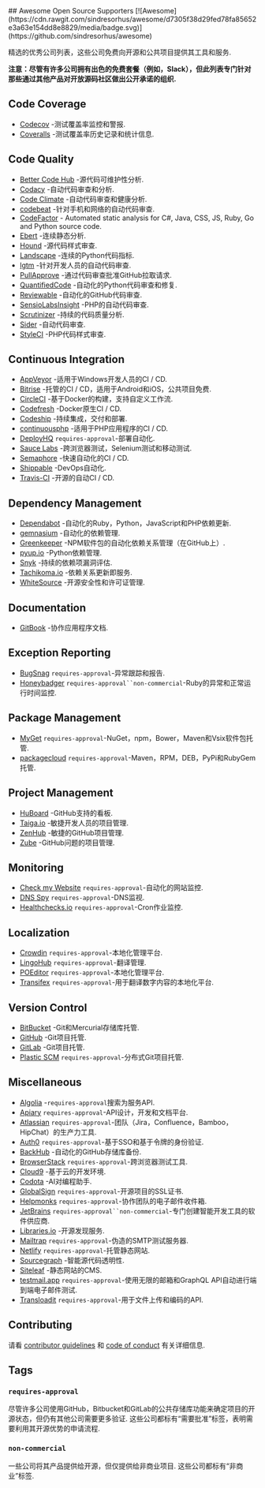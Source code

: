<div class="github-widget" data-repo="zachflower/awesome-open-source-supporters"></div>
<script async src="https://pagead2.googlesyndication.com/pagead/js/adsbygoogle.js"></script><ins class="adsbygoogle" style="display:block" data-ad-client="ca-pub-6890694312814945" data-ad-slot="5473692530" data-ad-format="auto"  data-full-width-responsive="true"></ins><script>(adsbygoogle = window.adsbygoogle || []).push({});</script>
## Awesome Open Source Supporters [![Awesome](https://cdn.rawgit.com/sindresorhus/awesome/d7305f38d29fed78fa85652e3a63e154dd8e8829/media/badge.svg)](https://github.com/sindresorhus/awesome)

精选的优秀公司列表，这些公司免费向开源和公共项目提供其工具和服务.

**注意：尽管有许多公司拥有出色的免费套餐（例如，Slack），但此列表专门针对那些通过其他产品对开放源码社区做出公开承诺的组织.**



## Code Coverage

- [Codecov](https://codecov.io/) -测试覆盖率监控和警报.
- [Coveralls](https://coveralls.io/) -测试覆盖率历史记录和统计信息.

## Code Quality

- [Better Code Hub](https://bettercodehub.com/) -源代码可维护性分析.
- [Codacy](https://www.codacy.com/) -自动代码审查和分析.
- [Code Climate](https://codeclimate.com/) -自动代码审查和健康分析.
- [codebeat](https://codebeat.co/) -针对手机和网络的自动代码审查.
- [CodeFactor](https://www.codefactor.io/) - Automated static analysis for C#, Java, CSS, JS, Ruby, Go and Python source code.
- [Ebert](https://ebertapp.io/) -连续静态分析.
- [Hound](https://houndci.com/) -源代码样式审查.
- [Landscape](https://landscape.io/) -连续的Python代码指标.
- [lgtm](https://lgtm.com/) -针对开发人员的自动代码审查.
- [PullApprove](https://about.pullapprove.com/) -通过代码审查批准GitHub拉取请求.
- [QuantifiedCode](https://www.quantifiedcode.com/) -自动化的Python代码审查和修复.
- [Reviewable](https://reviewable.io/) -自动化的GitHub代码审查.
- [SensioLabsInsight](https://insight.sensiolabs.com/) -PHP的自动代码审查.
- [Scrutinizer](https://scrutinizer-ci.com/) -持续的代码质量分析.
- [Sider](https://sider.review/) -自动代码审查.
- [StyleCI](https://styleci.io/) -PHP代码样式审查.

## Continuous Integration

- [AppVeyor](https://www.appveyor.com/) -适用于Windows开发人员的CI / CD.
- [Bitrise](https://www.bitrise.io/) -托管的CI / CD，适用于Android和iOS，公共项目免费.
- [CircleCI](https://circleci.com/) -基于Docker的构建，支持自定义工作流.
- [Codefresh](https://codefresh.io/) -Docker原生CI / CD.
- [Codeship](https://codeship.com/) -持续集成，交付和部署.
- [continuousphp](https://continuousphp.com/) -适用于PHP应用程序的CI / CD.
- [DeployHQ](https://www.deployhq.com/) `requires-approval`-部署自动化.
- [Sauce Labs](https://saucelabs.com/) -跨浏览器测试，Selenium测试和移动测试.
- [Semaphore](https://semaphoreci.com/) -快速自动化的CI / CD.
- [Shippable](https://www.shippable.com/) -DevOps自动化.
- [Travis-CI](https://travis-ci.org/) -开源的自动CI / CD.

## Dependency Management

- [Dependabot](https://dependabot.com/) -自动化的Ruby，Python，JavaScript和PHP依赖更新.
- [gemnasium](https://gemnasium.com/) -自动化的依赖管理.
- [Greenkeeper](https://greenkeeper.io/) -NPM软件包的自动化依赖关系管理（在GitHub上）.
- [pyup.io](https://pyup.io/) -Python依赖管理.
- [Snyk](https://snyk.io/) -持续的依赖项漏洞评估.
- [Tachikoma.io](http://tachikoma.io/) -依赖关系更新即服务.
- [WhiteSource](https://www.whitesourcesoftware.com/) -开源安全性和许可证管理.

## Documentation

- [GitBook](https://www.gitbook.com/) -协作应用程序文档.

## Exception Reporting

- [BugSnag](https://www.bugsnag.com/) `requires-approval`-异常跟踪和报告.
- [Honeybadger](https://www.honeybadger.io) `requires-approval``non-commercial`-Ruby的异常和正常运行时间监控.

## Package Management

- [MyGet](https://myget.org/) `requires-approval`-NuGet，npm，Bower，Maven和Vsix软件包托管.
- [packagecloud](https://packagecloud.io/pricing) `requires-approval`-Maven，RPM，DEB，PyPi和RubyGem托管.

## Project Management

- [HuBoard](https://huboard.com/) -GitHub支持的看板.
- [Taiga.io](https://taiga.io/) -敏捷开发人员的项目管理.
- [ZenHub](https://www.zenhub.com/) -敏捷的GitHub项目管理.
- [Zube](https://zube.io/) -GitHub问题的项目管理.

## Monitoring

- [Check my Website](https://checkmy.ws/) `requires-approval`-自动化的网站监控.
- [DNS Spy](https://dnsspy.io/) `requires-approval`-DNS监视.
- [Healthchecks.io](https://healthchecks.io/) `requires-approval`-Cron作业监控.

## Localization

- [Crowdin](https://crowdin.com/) `requires-approval`-本地化管理平台.
- [LingoHub](https://lingohub.com/) `requires-approval`-翻译管理.
- [POEditor](https://poeditor.com/) `requires-approval`-本地化管理平台.
- [Transifex](https://www.transifex.com/) `requires-approval`-用于翻译数字内容的本地化平台.

## Version Control

- [BitBucket](https://bitbucket.org/) -Git和Mercurial存储库托管.
- [GitHub](https://github.com/) -Git项目托管.
- [GitLab](https://about.gitlab.com/) -Git项目托管.
- [Plastic SCM](https://www.plasticscm.com/) `requires-approval`-分布式Git项目托管.

## Miscellaneous

- [Algolia](https://www.algolia.com) -`requires-approval`搜索为服务API.
- [Apiary](https://apiary.io/) `requires-approval`-API设计，开发和文档平台.
- [Atlassian](https://www.atlassian.com/software/views/open-source-license-request) `requires-approval`-团队（Jira，Confluence，Bamboo，HipChat）的生产力工具.
- [Auth0](https://auth0.com/) `requires-approval`-基于SSO和基于令牌的身份验证.
- [BackHub](https://backhub.co/) -自动化的GitHub存储库备份.
- [BrowserStack](https://www.browserstack.com/) `requires-approval`-跨浏览器测试工具.
- [Cloud9](https://c9.io/) -基于云的开发环境.
- [Codota](https://www.codota.com/) -AI对编程助手.
- [GlobalSign](https://www.globalsign.com/en/ssl/ssl-open-source/) `requires-approval`-开源项目的SSL证书.
- [Helpmonks](https://helpmonks.com/) `requires-approval`-协作团队的电子邮件收件箱.
- [JetBrains](https://www.jetbrains.com/buy/opensource/) `requires-approval``non-commercial`-专门创建智能开发工具的软件供应商.
- [Libraries.io](https://libraries.io/) -开源发现服务.
- [Mailtrap](https://mailtrap.io/) `requires-approval`-伪造的SMTP测试服务器.
- [Netlify](https://www.netlify.com) `requires-approval`-托管静态网站.
- [Sourcegraph](https://sourcegraph.com/) -智能源代码透明性.
- [Siteleaf](https://www.siteleaf.com/) -静态网站的CMS.
- [testmail.app](https://testmail.app/) `requires-approval`-使用无限的邮箱和GraphQL API自动进行端到端电子邮件测试.
- [Transloadit](https://transloadit.com/) `requires-approval`-用于文件上传和编码的API.

## Contributing

请看 [contributor guidelines](https://github.com/zachflower/awesome-open-source-supporters/blob/master/.github/CONTRIBUTING.md) 和 [code of conduct](https://github.com/zachflower/awesome-open-source-supporters/blob/master/.github/CODE-OF-CONDUCT.md) 有关详细信息.

## Tags

### `requires-approval`

 尽管许多公司使用GitHub，Bitbucket和GitLab的公共存储库功能来确定项目的开源状态，但仍有其他公司需要更多验证.  这些公司都标有“需要批准”标签，表明需要利用其开源优势的申请流程.

### `non-commercial`

 一些公司将其产品提供给开源，但仅提供给非商业项目.  这些公司都标有“非商业”标签.
